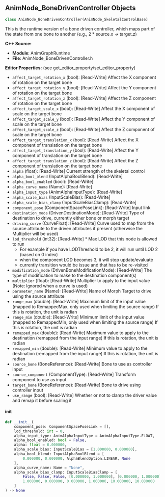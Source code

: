 ## AnimNode_BoneDrivenController Objects

```python
class AnimNode_BoneDrivenController(AnimNode_SkeletalControlBase)
```

This is the runtime version of a bone driven controller, which maps part of the state from one bone to another (e.g., 2 * source.x -> target.z)

**C++ Source:**

- **Module**: AnimGraphRuntime
- **File**: AnimNode_BoneDrivenController.h

**Editor Properties:** (see get_editor_property/set_editor_property)

- ``affect_target_rotation_x`` (bool):  [Read-Write] Affect the X component of rotation on the target bone
- ``affect_target_rotation_y`` (bool):  [Read-Write] Affect the Y component of rotation on the target bone
- ``affect_target_rotation_z`` (bool):  [Read-Write] Affect the Z component of rotation on the target bone
- ``affect_target_scale_x`` (bool):  [Read-Write] Affect the X component of scale on the target bone
- ``affect_target_scale_y`` (bool):  [Read-Write] Affect the Y component of scale on the target bone
- ``affect_target_scale_z`` (bool):  [Read-Write] Affect the Z component of scale on the target bone
- ``affect_target_translation_x`` (bool):  [Read-Write] Affect the X component of translation on the target bone
- ``affect_target_translation_y`` (bool):  [Read-Write] Affect the Y component of translation on the target bone
- ``affect_target_translation_z`` (bool):  [Read-Write] Affect the Z component of translation on the target bone
- ``alpha`` (float):  [Read-Write] Current strength of the skeletal control
- ``alpha_bool_blend`` (InputAlphaBoolBlend):  [Read-Write]
- ``alpha_bool_enabled`` (bool):  [Read-Write]
- ``alpha_curve_name`` (Name):  [Read-Write]
- ``alpha_input_type`` (AnimAlphaInputType):  [Read-Write]
- ``alpha_scale_bias`` (InputScaleBias):  [Read-Write]
- ``alpha_scale_bias_clamp`` (InputScaleBiasClamp):  [Read-Write]
- ``component_pose`` (ComponentSpacePoseLink):  [Read-Write] Input link
- ``destination_mode`` (DrivenDestinationMode):  [Read-Write] Type of destination to drive, currently either bone or morph target
- ``driving_curve`` (CurveFloat):  [Read-Write] Curve used to map from the source attribute to the driven attributes if present (otherwise the Multiplier will be used)
- ``lod_threshold`` (int32):  [Read-Write] * Max LOD that this node is allowed to run
  * For example if you have LODThreshold to be 2, it will run until LOD 2 (based on 0 index)
  * when the component LOD becomes 3, it will stop update/evaluate
  * currently transition would be issue and that has to be re-visited
- ``modification_mode`` (DrivenBoneModificationMode):  [Read-Write] The type of modification to make to the destination component(s)
- ``multiplier`` (float):  [Read-Write] Multiplier to apply to the input value (Note: Ignored when a curve is used)
- ``parameter_name`` (Name):  [Read-Write] Name of Morph Target to drive using the source attribute
- ``range_max`` (double):  [Read-Write] Maximum limit of the input value (mapped to RemappedMax, only used when limiting the source range)
  If this is rotation, the unit is radian
- ``range_min`` (double):  [Read-Write] Minimum limit of the input value (mapped to RemappedMin, only used when limiting the source range)
  If this is rotation, the unit is radian
- ``remapped_max`` (double):  [Read-Write] Maximum value to apply to the destination (remapped from the input range)
  If this is rotation, the unit is radian
- ``remapped_min`` (double):  [Read-Write] Minimum value to apply to the destination (remapped from the input range)
  If this is rotation, the unit is radian
- ``source_bone`` (BoneReference):  [Read-Write] Bone to use as controller input
- ``source_component`` (ComponentType):  [Read-Write] Transform component to use as input
- ``target_bone`` (BoneReference):  [Read-Write] Bone to drive using controller input
- ``use_range`` (bool):  [Read-Write] Whether or not to clamp the driver value and remap it before scaling it

<a id="unreal.AnimNode_BoneDrivenController.__init__"></a>

#### __init__

```python
def __init__(
    component_pose: ComponentSpacePoseLink = [],
    lod_threshold: int = 0,
    alpha_input_type: AnimAlphaInputType = AnimAlphaInputType.FLOAT,
    alpha_bool_enabled: bool = False,
    alpha: float = 0.000000,
    alpha_scale_bias: InputScaleBias = [1.000000, 0.000000],
    alpha_bool_blend: InputAlphaBoolBlend = [
        0.000000, 0.000000, AlphaBlendOption.LINEAR, None
    ],
    alpha_curve_name: Name = "None",
    alpha_scale_bias_clamp: InputScaleBiasClamp = [
        False, False, False, [0.000000, 1.000000], [0.000000, 1.000000],
        1.000000, 0.000000, 0.000000, 1.000000, 10.000000, 10.000000
    ]
) -> None
```

<a id="unreal.AnimNode_CCDIK"></a>